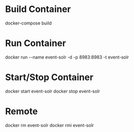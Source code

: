 # Build Container
docker-compose build

# Run Container
docker run --name event-solr -d -p 8983:8983 -t event-solr

# Start/Stop Container
docker start event-solr
docker stop event-solr

# Remote
docker rm event-solr
docker rmi event-solr

